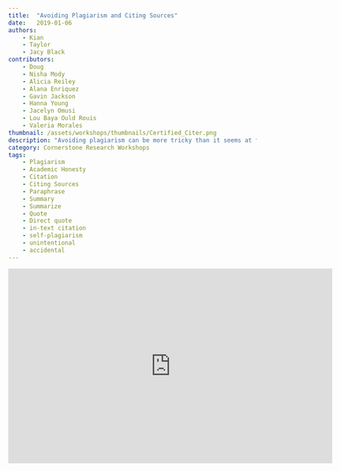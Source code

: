 ```yaml
---
title:  "Avoiding Plagiarism and Citing Sources"
date:   2019-01-06
authors:
    - Kian
    - Taylor
    - Jacy Black
contributors:
    - Doug
    - Nisha Mody
    - Alicia Reiley
    - Alana Enriquez
    - Gavin Jackson
    - Hanna Young
    - Jacelyn Omusi
    - Lou Baya Ould Rouis
    - Valeria Morales
thumbnail: /assets/workshops/thumbnails/Certified_Citer.png
description: "Avoiding plagiarism can be more tricky than it seems at first glance. Complete this activity to learn strategies for avoiding plagiarism."
category: Cornerstone Research Workshops
tags:
    - Plagiarism
    - Academic Honesty
    - Citation
    - Citing Sources
    - Paraphrase
    - Summary
    - Summarize
    - Quote
    - Direct quote
    - in-text citation
    - self-plagiarism
    - unintentional
    - accidental
---
```

<script src="https://ccle.ucla.edu/mod/hvp/library/js/h5p-resizer.js" charset="UTF-8"></script>
<iframe src="https://ccle.ucla.edu/mod/hvp/embed.php?id=2370337" width="657" height="395" frameborder="0" allowfullscreen="allowfullscreen"></iframe><script src="https://ccle.ucla.edu/mod/hvp/library/js/h5p-resizer.js" charset="UTF-8"></script>
